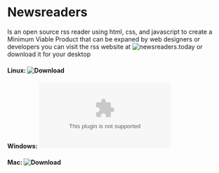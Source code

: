 # Newsreaders
Is an open source rss reader using html, css, and javascript to create a Minimum Viable Product that can be expaned by web designers or developers you can visit the rss website at ![newsreaders.today](newsreaders.today) or download it for your desktop

#### Linux: ![Download](https://github.com/Digital-Roots/newsreaders/raw/master/NewReadersApps/news-readers-today)

#### Windows: ![Download](https://github.com/Digital-Roots/newsreaders/raw/master/NewReadersApps/News%20Readers%20Today.exe)

#### Mac: ![Download](https://github.com/Digital-Roots/newsreaders/tree/master/NewReadersApps/News%20Readers%20Today-darwin-x64/News%20Readers%20Today.app/Contents)


